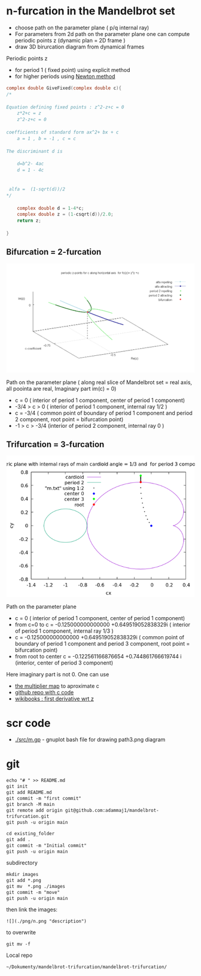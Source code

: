 # n-furcation in the Mandelbrot set

* choose path on the parameter plane ( p/q internal ray)
* For parameters from 2d path on the parameter plane one can compute periodic points z (dynamic plan = 2D frame ) 
* draw 3D birurcation diagram from dynamical frames


Periodic points z 
* for period 1  ( fixed point) using explicit method
* for higher periods using [Newton method](https://github.com/adammaj1/periodic-points-of-complex-quadratic-polynomial-using-newton-method)

```c
complex double GiveFixed(complex double c){
/* 

Equation defining fixed points : z^2-z+c = 0
	z*2+c = z
	z^2-z+c = 0

coefficients of standard form ax^2+ bx + c  
 	a = 1 , b = -1 , c = c
 
The discriminant d is 

	d=b^2- 4ac 
	d = 1 - 4c
	
 
 alfa =  (1-sqrt(d))/2 
*/

	complex double d = 1-4*c;
	complex double z = (1-csqrt(d))/2.0;
	return z;

}

```


## Bifurcation = 2-furcation
![](./images/bifurcation.png "bifurcation") 


Path on the parameter plane ( along real slice of Mandelbrot set = real axis, all poointa are real, Imaginary part im(c) = 0)
* c = 0 ( interior of period 1 component, center of period 1 component)
* -3/4 > c > 0  ( interior of period 1 component, internal ray 1/2 )
* c = -3/4 ( common point of boundary of period 1 component and period 2 component, root point = bifurcation point)
* -1 > c > -3/4 (interior of period 2 component, internal ray 0  )
 



## Trifurcation = 3-furcation 

![](./images/path3.png "path on the parameter plane") 

Path on the parameter plane
* c = 0 ( interior of period 1 component, center of period 1 component)
* from c=0 to c = -0.125000000000000  +0.649519052838329i ( interior of period 1 component, internal ray 1/3 )
* c = -0.125000000000000  +0.649519052838329i ( common point of boundary of period 1 component and period 3 component, root point = bifurcation point)
* from root to center c = -0.122561166876654  +0.744861766619744 i (interior,  center of period 3 component)

Here imaginary part is not 0. One can use 
* [the multiplier map](https://en.wikibooks.org/wiki/Fractals/Iterations_in_the_complex_plane/Mandelbrot_set_interior#internal_coordinate_and_multiplier_map) to aproximate c 
* [github repo with c code](https://github.com/adammaj1/multiplier)
* [wikibooks : first derivative wrt z](https://en.wikibooks.org/wiki/Fractals/Mathematics/Derivative#First_derivative_wrt_z)




# scr code
* [./src/m.gp](m.gp) - gnuplot bash file for drawing path3.png diagram




# git
```git
echo "# " >> README.md
git init
git add README.md
git commit -m "first commit"
git branch -M main
git remote add origin git@github.com:adammaj1/mandelbrot-trifurcation.git
git push -u origin main
```



```git
cd existing_folder
git add .
git commit -m "Initial commit"
git push -u origin main
```


subdirectory

```git
mkdir images
git add *.png
git mv  *.png ./images
git commit -m "move"
git push -u origin main
```

then link the images:

```git
![](./png/n.png "description") 
```


to overwrite

```git
git mv -f 
```

Local repo 
```
~/Dokumenty/mandelbrot-trifurcation/mandelbrot-trifurcation/
```

